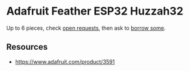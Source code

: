 # Adafruit Feather ESP32 Huzzah32
Up to 6 pieces, check [open requests](../../../../issues?q=is%3Aissue+is%3Aopen+%22Adafruit+Feather+ESP32+Huzzah32%22+in%3Atitle), then ask to [borrow some](../../../../issues/new?title=Borrow%20request%20for%20Adafruit%20Feather%20ESP32%20Huzzah32&body=1%20piece%20of%20[this](../blob/main/Hardware/Microcontrollers/Adafruit_Feather_ESP32_Huzzah32.md)%20for%20~2%20weeks.).

## Resources
- https://www.adafruit.com/product/3591
